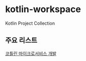 # kotlin-workspace
Kotlin Project Collection

## 주요 리스트
[코틀린 마이크로서비스 개발](https://github.com/jincrates/kotlin-workspace/tree/main/microservices-kotlin)
